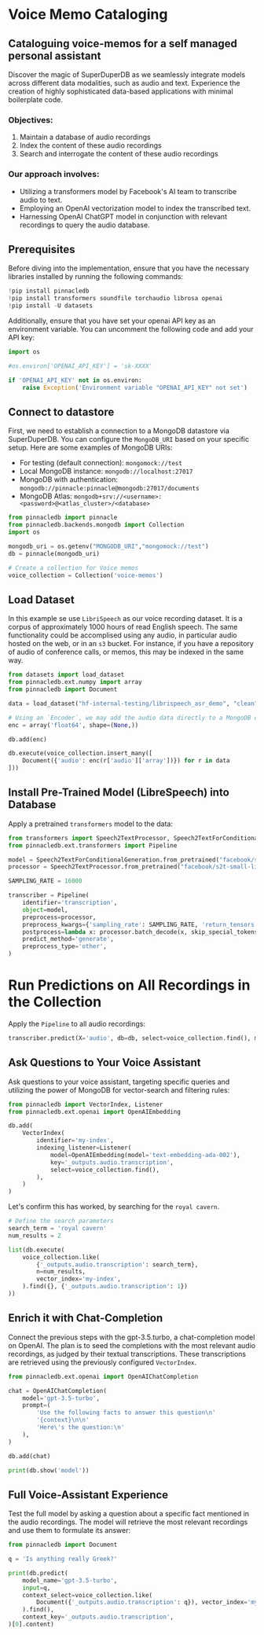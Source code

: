 # Voice Memo Cataloging

## Cataloguing voice-memos for a self managed personal assistant

Discover the magic of SuperDuperDB as we seamlessly integrate models across different data modalities, such as audio and text. Experience the creation of highly sophisticated data-based applications with minimal boilerplate code.

### Objectives:

1. Maintain a database of audio recordings
2. Index the content of these audio recordings
3. Search and interrogate the content of these audio recordings

### Our approach involves:

* Utilizing a transformers model by Facebook's AI team to transcribe audio to text.
* Employing an OpenAI vectorization model to index the transcribed text.
* Harnessing OpenAI ChatGPT model in conjunction with relevant recordings to query the audio database.

## Prerequisites

Before diving into the implementation, ensure that you have the necessary libraries installed by running the following commands:


```python
!pip install pinnacledb
!pip install transformers soundfile torchaudio librosa openai
!pip install -U datasets
```

Additionally, ensure that you have set your openai API key as an environment variable. You can uncomment the following code and add your API key:


```python
import os

#os.environ['OPENAI_API_KEY'] = 'sk-XXXX'

if 'OPENAI_API_KEY' not in os.environ:
    raise Exception('Environment variable "OPENAI_API_KEY" not set')
```

## Connect to datastore 

First, we need to establish a connection to a MongoDB datastore via SuperDuperDB. You can configure the `MongoDB_URI` based on your specific setup. 
Here are some examples of MongoDB URIs:

* For testing (default connection): `mongomock://test`
* Local MongoDB instance: `mongodb://localhost:27017`
* MongoDB with authentication: `mongodb://pinnacle:pinnacle@mongodb:27017/documents`
* MongoDB Atlas: `mongodb+srv://<username>:<password>@<atlas_cluster>/<database>`


```python
from pinnacledb import pinnacle
from pinnacledb.backends.mongodb import Collection
import os

mongodb_uri = os.getenv("MONGODB_URI","mongomock://test")
db = pinnacle(mongodb_uri)

# Create a collection for Voice memos
voice_collection = Collection('voice-memos')
```


## Load Dataset

In this example se use `LibriSpeech` as our voice recording dataset. It is a corpus of approximately 1000 hours of read English speech. The same functionality could be accomplised using any audio, in particular audio hosted on the web, or in an `s3` bucket. For instance, if you have a repository of audio of conference calls, or memos, this may be indexed in the same way. 


```python
from datasets import load_dataset
from pinnacledb.ext.numpy import array
from pinnacledb import Document

data = load_dataset("hf-internal-testing/librispeech_asr_demo", "clean", split="validation")

# Using an `Encoder`, we may add the audio data directly to a MongoDB collection:
enc = array('float64', shape=(None,))

db.add(enc)

db.execute(voice_collection.insert_many([
    Document({'audio': enc(r['audio']['array'])}) for r in data
]))
```

## Install Pre-Trained Model (LibreSpeech) into Database

Apply a pretrained `transformers` model to the data: 


```python
from transformers import Speech2TextProcessor, Speech2TextForConditionalGeneration
from pinnacledb.ext.transformers import Pipeline

model = Speech2TextForConditionalGeneration.from_pretrained("facebook/s2t-small-librispeech-asr")
processor = Speech2TextProcessor.from_pretrained("facebook/s2t-small-librispeech-asr")

SAMPLING_RATE = 16000

transcriber = Pipeline(
    identifier='transcription',
    object=model,
    preprocess=processor,
    preprocess_kwargs={'sampling_rate': SAMPLING_RATE, 'return_tensors': 'pt', 'padding': True},
    postprocess=lambda x: processor.batch_decode(x, skip_special_tokens=True),
    predict_method='generate',
    preprocess_type='other',
)
```

# Run Predictions on All Recordings in the Collection
Apply the `Pipeline` to all audio recordings:


```python
transcriber.predict(X='audio', db=db, select=voice_collection.find(), max_chunk_size=10)
```

## Ask Questions to Your Voice Assistant

Ask questions to your voice assistant, targeting specific queries and utilizing the power of MongoDB for vector-search and filtering rules:


```python
from pinnacledb import VectorIndex, Listener
from pinnacledb.ext.openai import OpenAIEmbedding

db.add(
    VectorIndex(
        identifier='my-index',
        indexing_listener=Listener(
            model=OpenAIEmbedding(model='text-embedding-ada-002'),
            key='_outputs.audio.transcription',
            select=voice_collection.find(),
        ),
    )
)
```

Let's confirm this has worked, by searching for the `royal cavern`.


```python
# Define the search parameters
search_term = 'royal cavern'
num_results = 2

list(db.execute(
    voice_collection.like(
        {'_outputs.audio.transcription': search_term},
        n=num_results,
        vector_index='my-index',
    ).find({}, {'_outputs.audio.transcription': 1})
))
```

## Enrich it with Chat-Completion 

Connect the previous steps with the gpt-3.5.turbo, a chat-completion model on OpenAI. The plan is to seed the completions with the most relevant audio recordings, as judged by their textual transcriptions. These transcriptions are retrieved using the previously configured `VectorIndex`. 


```python
from pinnacledb.ext.openai import OpenAIChatCompletion

chat = OpenAIChatCompletion(
    model='gpt-3.5-turbo',
    prompt=(
        'Use the following facts to answer this question\n'
        '{context}\n\n'
        'Here\'s the question:\n'
    ),
)

db.add(chat)

print(db.show('model'))
```

## Full Voice-Assistant Experience

Test the full model by asking a question about a specific fact mentioned in the audio recordings. The model will retrieve the most relevant recordings and use them to formulate its answer:



```python
from pinnacledb import Document

q = 'Is anything really Greek?'

print(db.predict(
    model_name='gpt-3.5-turbo',
    input=q,
    context_select=voice_collection.like(
        Document({'_outputs.audio.transcription': q}), vector_index='my-index'
    ).find(),
    context_key='_outputs.audio.transcription',
)[0].content)
```
